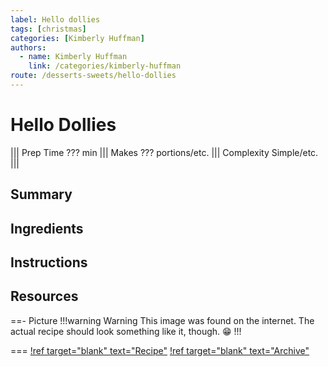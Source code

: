 ```yaml
---
label: Hello dollies
tags: [christmas]
categories: [Kimberly Huffman]
authors:
  - name: Kimberly Huffman
    link: /categories/kimberly-huffman
route: /desserts-sweets/hello-dollies
---
```


# Hello Dollies
<!--- ![](/static/banners/???.webp) --->

||| Prep Time
??? min
||| Makes
??? portions/etc.
||| Complexity
Simple/etc.
|||

## Summary
## Ingredients
## Instructions

## Resources
==- Picture
!!!warning Warning
This image was found on the internet. The actual recipe should look something like it, though. 😁
!!!
<!--- ![](/static/banners/tmp/???.webp) --->
===
[!ref target="blank" text="Recipe"](https://insanelygoodrecipes.com/hello-dolly-bars/)
[!ref target="blank" text="Archive"](https://archive.is/O6P9P)
